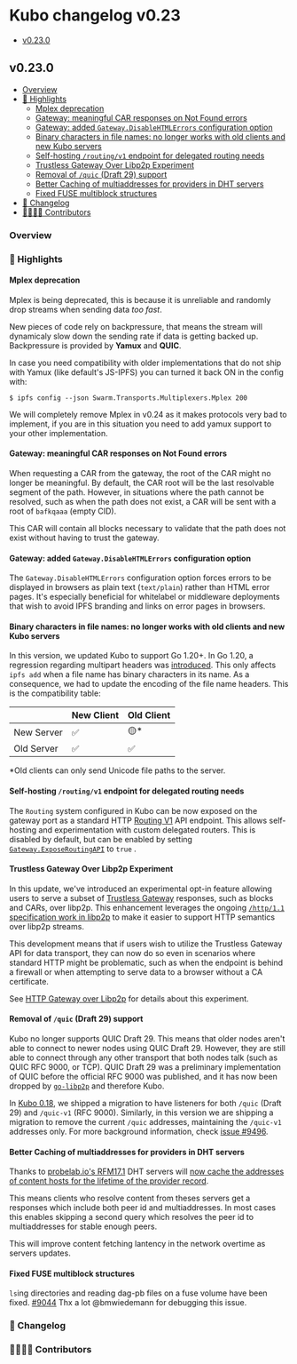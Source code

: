 # Kubo changelog v0.23

- [v0.23.0](#v0230)

## v0.23.0

- [Overview](#overview)
- [🔦 Highlights](#-highlights)
  - [Mplex deprecation](#mplex-deprecation)
  - [Gateway: meaningful CAR responses on Not Found errors](#gateway-meaningful-car-responses-on-not-found-errors)
  - [Gateway: added `Gateway.DisableHTMLErrors` configuration option](#gateway-added-gatewaydisablehtmlerrors-configuration-option)
  - [Binary characters in file names: no longer works with old clients and new Kubo servers](#binary-characters-in-file-names-no-longer-works-with-old-clients-and-new-kubo-servers)
  - [Self-hosting `/routing/v1` endpoint for delegated routing needs](#self-hosting-routingv1-endpoint-for-delegated-routing-needs)
  - [Trustless Gateway Over Libp2p Experiment](#trustless-gateway-over-libp2p-experiment)
  - [Removal of `/quic` (Draft 29) support](#removal-of-quic-draft-29-support)
  - [Better Caching of multiaddresses for providers in DHT servers](#better-caching-of-multiaddresses-for-providers-in-dht-servers)
  - [Fixed FUSE multiblock structures](#fixed-fuse-multiblock-structures)
- [📝 Changelog](#-changelog)
- [👨‍👩‍👧‍👦 Contributors](#-contributors)

### Overview

### 🔦 Highlights

#### Mplex deprecation

Mplex is being deprecated, this is because it is unreliable and
randomly drop streams when sending data *too fast*.

New pieces of code rely on backpressure, that means the stream will dynamicaly
slow down the sending rate if data is getting backed up.
Backpressure is provided by **Yamux** and **QUIC**.

In case you need compatibility with older implementations that do not ship with
Yamux (like default's JS-IPFS) you can turned it back ON in the config with:
```console
$ ipfs config --json Swarm.Transports.Multiplexers.Mplex 200
```

We will completely remove Mplex in v0.24 as it makes protocols very bad to implement,
if you are in this situation you need to add yamux support to your other implementation.

#### Gateway: meaningful CAR responses on Not Found errors

When requesting a CAR from the gateway, the root of the CAR might no longer be
meaningful. By default, the CAR root will be the last resolvable segment of the
path. However, in situations where the path cannot be resolved, such as when
the path does not exist, a CAR will be sent with a root of `bafkqaaa` (empty CID).

This CAR will contain all blocks necessary to validate that the path does not
exist without having to trust the gateway.

#### Gateway: added `Gateway.DisableHTMLErrors` configuration option

The `Gateway.DisableHTMLErrors` configuration option forces errors to be
displayed in browsers as plain text (`text/plain`) rather than HTML error
pages. It's especially beneficial for whitelabel or middleware deployments that
wish to avoid IPFS branding and links on error pages in browsers.

#### Binary characters in file names: no longer works with old clients and new Kubo servers

In this version, we updated Kubo to support Go 1.20+. In Go 1.20, a regression
regarding multipart headers was [introduced](https://github.com/golang/go/issues/60674).
This only affects `ipfs add` when a file name has binary characters in its name.
As a consequence, we had to update the encoding of the file name headers. This is
the compatibility table:

|            | New Client | Old Client  |
|------------|------------|-------------|
| New Server | ✅         | 🟡*         |
| Old Server | ✅         | ✅          |

*Old clients can only send Unicode file paths to the server.

#### Self-hosting `/routing/v1` endpoint for delegated routing needs

The `Routing` system configured in Kubo can be now exposed on the gateway port as a standard
HTTP [Routing V1](https://specs.ipfs.tech/routing/http-routing-v1/) API endpoint. This allows 
self-hosting and experimentation with custom delegated routers. This is disabled by default,
but can be enabled by setting [`Gateway.ExposeRoutingAPI`](https://github.com/ipfs/kubo/blob/master/docs/config.md#gatewayexposeroutingapi) to `true` .

#### Trustless Gateway Over Libp2p Experiment

In this update, we've introduced an experimental opt-in feature allowing users to
serve a subset of [Trustless Gateway](https://specs.ipfs.tech/http-gateways/trustless-gateway/) responses,
such as blocks and CARs, over libp2p. This enhancement leverages the ongoing
[`/http/1.1` specification work in libp2p](https://github.com/libp2p/specs/pull/508)
to make it easier to support HTTP semantics over libp2p streams.

This development means that if users wish to utilize the Trustless Gateway API
for data transport, they can now do so even in scenarios where standard HTTP
might be problematic, such as when the endpoint is behind a firewall or when
attempting to serve data to a browser without a CA certificate.

See [HTTP Gateway over Libp2p](https://github.com/ipfs/kubo/blob/master/docs/experimental-features.md#http-gateway-over-libp2p) for details about this experiment.

#### Removal of `/quic` (Draft 29) support

Kubo no longer supports QUIC Draft 29. This means that older nodes aren't able to connect
to newer nodes using QUIC Draft 29. However, they are still able to connect through any other
transport that both nodes talk (such as QUIC RFC 9000, or TCP). QUIC Draft 29 was a preliminary implementation of QUIC before
the official RFC 9000 was published, and it has now been dropped by [`go-libp2p`](https://github.com/libp2p/go-libp2p/releases/tag/v0.30.0)
and therefore Kubo.

In [Kubo 0.18](https://github.com/ipfs/kubo/releases/tag/v0.18.0), we shipped a migration
to have listeners for both `/quic` (Draft 29) and `/quic-v1` (RFC 9000). Similarly, in this
version we are shipping a migration to remove the current `/quic` addresses, maintaining
the `/quic-v1` addresses only. For more background information, check [issue #9496](https://github.com/ipfs/kubo/issues/9496).

#### Better Caching of multiaddresses for providers in DHT servers

Thanks to [probelab.io's RFM17.1](https://github.com/plprobelab/network-measurements/blob/master/results/rfm17.1-sharing-prs-with-multiaddresses.md) DHT servers will [now cache the addresses of content hosts for the lifetime of the provider record](https://github.com/libp2p/go-libp2p-kad-dht/commit/777160f164b8c187c534debd293157031e9f3a02).

This means clients who resolve content from theses servers get a responses which include both peer id and multiaddresses.
In most cases this enables skipping a second query which resolves the peer id to multiaddresses for stable enough peers.

This will improve content fetching lantency in the network overtime as servers updates.

#### Fixed FUSE multiblock structures

`ls`ing directories and reading dag-pb files on a fuse volume have been fixed. [#9044](https://github.com/ipfs/kubo/issues/9044)
Thx a lot @bmwiedemann for debugging this issue.

### 📝 Changelog

### 👨‍👩‍👧‍👦 Contributors
